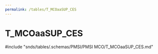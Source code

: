 ```yaml
---
permalink: /tables/T_MCOaaSUP_CES
---
```

# T\_MCOaaSUP\_CES
<!-- SPDX-License-Identifier: MPL-2.0 -->

<!-- ATTENTION : Ne pas supprimer ou modifier la ligne ci-dessous -->
#include "snds/tables/.schemas/PMSI/PMSI MCO/T_MCOaaSUP_CES.md"
<!-- ATTENTION : Ne pas supprimer ou modifier la ligne ci-dessus -->
